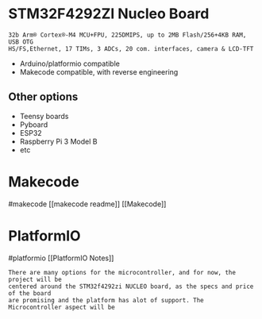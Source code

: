 # STM32F4292ZI Nucleo Board
	32b Arm® Cortex®-M4 MCU+FPU, 225DMIPS, up to 2MB Flash/256+4KB RAM, USB OTG 
	HS/FS,Ethernet, 17 TIMs, 3 ADCs, 20 com. interfaces, camera & LCD-TFT

- Arduino/platformio compatible
- Makecode compatible, with reverse engineering

## Other options
- Teensy boards
- Pyboard
- ESP32
- Raspberry Pi 3 Model B
- etc


# Makecode
#makecode 
[[makecode readme]] 
[[Makecode]]

# PlatformIO 
#platformio 
[[PlatformIO Notes]]

	There are many options for the microcontroller, and for now, the project will be
	centered around the STM32f4292zi NUCLEO board, as the specs and price of the board 
	are promising and the platform has alot of support. The Microcontroller aspect will be 


